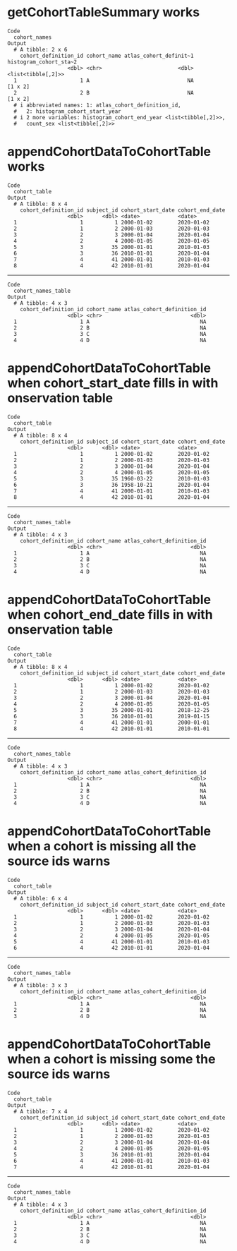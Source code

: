 # getCohortTableSummary works

    Code
      cohort_names
    Output
      # A tibble: 2 x 6
        cohort_definition_id cohort_name atlas_cohort_definit~1 histogram_cohort_sta~2
                       <dbl> <chr>                        <dbl>     <list<tibble[,2]>>
      1                    1 A                               NA                [1 x 2]
      2                    2 B                               NA                [1 x 2]
      # i abbreviated names: 1: atlas_cohort_definition_id,
      #   2: histogram_cohort_start_year
      # i 2 more variables: histogram_cohort_end_year <list<tibble[,2]>>,
      #   count_sex <list<tibble[,2]>>

# appendCohortDataToCohortTable works

    Code
      cohort_table
    Output
      # A tibble: 8 x 4
        cohort_definition_id subject_id cohort_start_date cohort_end_date
                       <dbl>      <dbl> <date>            <date>         
      1                    1          1 2000-01-02        2020-01-02     
      2                    1          2 2000-01-03        2020-01-03     
      3                    2          3 2000-01-04        2020-01-04     
      4                    2          4 2000-01-05        2020-01-05     
      5                    3         35 2000-01-01        2010-01-03     
      6                    3         36 2010-01-01        2020-01-04     
      7                    4         41 2000-01-01        2010-01-03     
      8                    4         42 2010-01-01        2020-01-04     

---

    Code
      cohort_names_table
    Output
      # A tibble: 4 x 3
        cohort_definition_id cohort_name atlas_cohort_definition_id
                       <dbl> <chr>                            <dbl>
      1                    1 A                                   NA
      2                    2 B                                   NA
      3                    3 C                                   NA
      4                    4 D                                   NA

# appendCohortDataToCohortTable when cohort_start_date fills in with onservation table

    Code
      cohort_table
    Output
      # A tibble: 8 x 4
        cohort_definition_id subject_id cohort_start_date cohort_end_date
                       <dbl>      <dbl> <date>            <date>         
      1                    1          1 2000-01-02        2020-01-02     
      2                    1          2 2000-01-03        2020-01-03     
      3                    2          3 2000-01-04        2020-01-04     
      4                    2          4 2000-01-05        2020-01-05     
      5                    3         35 1960-03-22        2010-01-03     
      6                    3         36 1958-10-21        2020-01-04     
      7                    4         41 2000-01-01        2010-01-03     
      8                    4         42 2010-01-01        2020-01-04     

---

    Code
      cohort_names_table
    Output
      # A tibble: 4 x 3
        cohort_definition_id cohort_name atlas_cohort_definition_id
                       <dbl> <chr>                            <dbl>
      1                    1 A                                   NA
      2                    2 B                                   NA
      3                    3 C                                   NA
      4                    4 D                                   NA

# appendCohortDataToCohortTable when cohort_end_date fills in with onservation table

    Code
      cohort_table
    Output
      # A tibble: 8 x 4
        cohort_definition_id subject_id cohort_start_date cohort_end_date
                       <dbl>      <dbl> <date>            <date>         
      1                    1          1 2000-01-02        2020-01-02     
      2                    1          2 2000-01-03        2020-01-03     
      3                    2          3 2000-01-04        2020-01-04     
      4                    2          4 2000-01-05        2020-01-05     
      5                    3         35 2000-01-01        2018-12-25     
      6                    3         36 2010-01-01        2019-01-15     
      7                    4         41 2000-01-01        2000-01-01     
      8                    4         42 2010-01-01        2010-01-01     

---

    Code
      cohort_names_table
    Output
      # A tibble: 4 x 3
        cohort_definition_id cohort_name atlas_cohort_definition_id
                       <dbl> <chr>                            <dbl>
      1                    1 A                                   NA
      2                    2 B                                   NA
      3                    3 C                                   NA
      4                    4 D                                   NA

# appendCohortDataToCohortTable when a cohort is missing all the source ids warns 

    Code
      cohort_table
    Output
      # A tibble: 6 x 4
        cohort_definition_id subject_id cohort_start_date cohort_end_date
                       <dbl>      <dbl> <date>            <date>         
      1                    1          1 2000-01-02        2020-01-02     
      2                    1          2 2000-01-03        2020-01-03     
      3                    2          3 2000-01-04        2020-01-04     
      4                    2          4 2000-01-05        2020-01-05     
      5                    4         41 2000-01-01        2010-01-03     
      6                    4         42 2010-01-01        2020-01-04     

---

    Code
      cohort_names_table
    Output
      # A tibble: 3 x 3
        cohort_definition_id cohort_name atlas_cohort_definition_id
                       <dbl> <chr>                            <dbl>
      1                    1 A                                   NA
      2                    2 B                                   NA
      3                    4 D                                   NA

# appendCohortDataToCohortTable when a cohort is missing some the source ids warns 

    Code
      cohort_table
    Output
      # A tibble: 7 x 4
        cohort_definition_id subject_id cohort_start_date cohort_end_date
                       <dbl>      <dbl> <date>            <date>         
      1                    1          1 2000-01-02        2020-01-02     
      2                    1          2 2000-01-03        2020-01-03     
      3                    2          3 2000-01-04        2020-01-04     
      4                    2          4 2000-01-05        2020-01-05     
      5                    3         36 2010-01-01        2020-01-04     
      6                    4         41 2000-01-01        2010-01-03     
      7                    4         42 2010-01-01        2020-01-04     

---

    Code
      cohort_names_table
    Output
      # A tibble: 4 x 3
        cohort_definition_id cohort_name atlas_cohort_definition_id
                       <dbl> <chr>                            <dbl>
      1                    1 A                                   NA
      2                    2 B                                   NA
      3                    3 C                                   NA
      4                    4 D                                   NA

